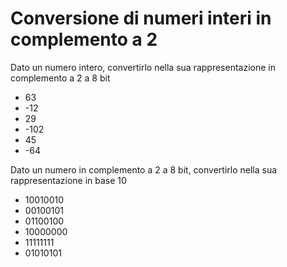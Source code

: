 # Conversione di numeri interi in complemento a 2
Dato un numero intero, convertirlo nella sua rappresentazione in complemento a 2 a 8 bit
- 63
- -12
- 29
- -102
- 45
- -64

Dato un numero in complemento a 2 a 8 bit, convertirlo nella sua rappresentazione in base 10
- 10010010
- 00100101
- 01100100
- 10000000
- 11111111
- 01010101

